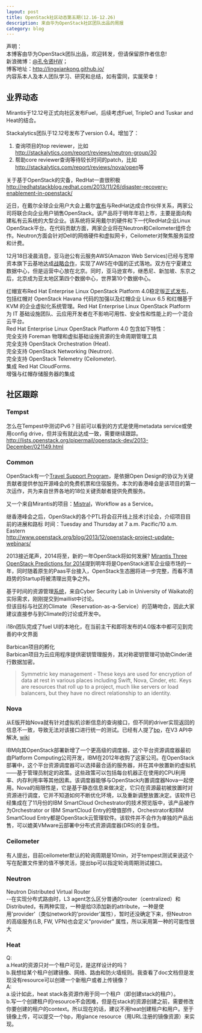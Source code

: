 ```yaml
---
layout: post
title: OpenStack社区动态第五期(12.16-12.26)
description: 来自华为OpenStack社区团队出品的周报
category: blog
---
```


声明：  
本博客由华为OpenStack团队出品，欢迎转发，但请保留原作者信息!  
新浪微博：[@孔令贤HW](http://weibo.com/lingxiankong)；  
博客地址：<http://lingxiankong.github.io/>  
内容系本人及本人团队学习、研究和总结，如有雷同，实属荣幸！

## 业界动态
Mirantis于12.12号正式向社区发布Fuel，后续考虑Fuel, TripleO and Tuskar and Heat的结合。

Stackalytics团队于12.12号发布了version 0.4。增加了：  
1. 查询项目的top reviewer，比如<http://stackalytics.com/report/reviews/neutron-group/30>  
2. 帮助core reviewer查询等待较长时间的patch，比如<http://stackalytics.com/report/reviews/nova/open>等

关于基于OpenStack的灾备，RedHat一直很积极  
<http://redhatstackblog.redhat.com/2013/11/26/disaster-recovery-enablement-in-openstack/>

近日，在戴尔全球企业用户大会上戴尔[宣布](http://www.theregister.co.uk/2013/12/16/dell_red_hat_openstack_team/)与RedHat达成合作伙伴关系，两家公司将联合向企业用户销售OpenStack。该产品将于明年年初上市，主要是面向构建私有云系统的大型企业。该系统将采用戴尔的硬件和下一代RedHat企业Linux OpenStack平台。在代码贡献方面，两家企业将在Neutron和Ceilometer组件合作。Neutron方面会针对Dell的网络硬件和虚拟网卡，Ceilometer对聚焦服务监控和计费。

12月18日凌晨消息，亚马逊公有云服务AWS(Amazon Web Services)已经与宽带资本旗下云基地达成[战略合作](http://aws.amazon.com/cn/about-aws/whats-new/2013/12/18/announcing-the-aws-china-beijing-region/)，实现了AWS在中国的正式落地。双方在宁夏建立数据中心，但是运营中心放在北京。同时，亚马逊宣布，继悉尼、新加坡、东京之后，北京成为亚太地区第四个数据中心，世界第10个数据中心。

红帽宣布Red Hat Enterprise Linux OpenStack Platform 4.0稳定版[正式发布](http://www.redhat.com/about/news/archive/2013/12/red-hat-announces-general-availability-of-red-hat-enterprise-linux-openstack-platform-4)，包括红帽对 OpenStack Havana 代码的加强以及红帽企业 Linux 6.5 和红帽基于 KVM 的企业虚拟化系统管理。Red Hat Enterprise Linux OpenStack Platform 为 IT 基础设施团队、云应用开发者在不影响可用性、安全性和性能上的一个混合云平台。  
Red Hat Enterprise Linux OpenStack Platform 4.0 包含如下特性：  
完全支持 Foreman 物理和虚拟基础设施资源的生命周期管理工具  
完全支持 OpenStack Orchestration (Heat).  
完全支持 OpenStack Networking (Neutron).  
完全支持 OpenStack Telemetry (Ceilometer).  
集成 Red Hat CloudForms.  
增强与红帽存储服务器的集成

## 社区跟踪

### Tempst
怎么在Tempest中测试IPv6？目前可以看到的方式是使用metadata service或使用config drive，但并没有就此达成一致，需要继续跟踪。  
<http://lists.openstack.org/pipermail/openstack-dev/2013-December/021149.html>

### Common
OpenStack有一个[Travel Support Program](https://wiki.openstack.org/wiki/Travel_Support_Program)，是依据Open Design的协议为关键贡献者提供参加开源峰会的免费机票和住宿服务。本次的香港峰会是该项目的第一次运作，共为来自世界各地的18位关键贡献者提供免费服务。

又一个来自Mirantis的项目：[Mistral](https://wiki.openstack.org/wiki/Mistral)，Workflow as a Service。

继香港峰会之后，OpenStack的各个PTL将会召开线上技术讨论会，介绍项目目前的进展和路标
时间：Tuesday and Thursday at 7 a.m. Pacific/10 a.m. Eastern  
<http://www.openstack.org/blog/2013/12/openstack-project-update-webinars/>

2013接近尾声，2014将至，新的一年OpenStack将如何发展? [Mirantis Three OpenStack Predictions for 2014](http://www.mirantis.com/blog/three-openstack-predictions-2014/)提到明年将是OpenStack进军企业级市场的一年，同时随着原生的Paas平台接入，OpenStack生态圈将进一步完整，而看不清趋势的Startup将被清理出竞争之外。

基于时间的资源管理[系统](https://wiki.openstack.org/wiki/Cafe)，来自Cyber Security Lab in University of Waikato的实际需求，刚刚提交到maillist中讨论。  
但该目标与社区的Climate（Reservation-as-a-Service）的范畴吻合，因此大家建议直接参与到Climate的讨论或开发中。

i18n团队完成了fuel UI的本地化，在当前主干和即将发布的4.0版本中都可见到完善的中文界面

Barbican项目的孵化  
Barbican项目为云应用程序提供密钥管理服务，其对称密钥管理可协助Cinder进行数据加密。  
>Symmetric key management - These keys are used for encryption of data at
rest in various places including Swift, Nova, Cinder, etc. Keys are
resources that roll up to a project, much like servers or load balancers,
but they have no direct relationship to an identity.

### Nova
从E版开始Nova就有针对虚拟机诊断信息的查询接口，但不同的driver实现返回的信息不一致，导致无法对该接口进行统一的测试。已经有人提了[bp](https://blueprints.launchpad.net/nova/+spec/diagnostics-namespace)，在V3 API中解决, [wiki](https://wiki.openstack.org/wiki/Nova_VM_Diagnostics)

IBM向其OpenStack部署新增了一个更高级的调度器，这个平台资源调度器最初由Platform Computing公司开发，IBM在2012年收购了这家公司。在OpenStack部署中，这个平台资源调度器可以选择最合适的服务器，并在其中放置新的虚拟机——基于管理员制定的政策。这些政策可以包括每台机器正在使用的CPU利用率、内存利用率等其他因素。该调度器能够与OpenStack内置调度器Nova一起使用。Nova的局限性是，它是基于静态信息来做决定，它只在资源最初被放置时对资源进行调度，它并不知道如何不断优化环境，以及重新调整放置决定。该软件已经集成在了11月份的IBM SmartCloud Orchestrator的技术预览版中，该产品被作为Orchestrator or IBM SmartCloud Entry的增值部件，Orchestrator和IBM SmartCloud Entry都是OpenStack云管理软件。该软件并不会作为单独的产品出售，可以媲美VMware云部署中分布式资源调度器(DRS)的复杂性。

### Ceilometer
有人提出，目前ceilometer默认的轮询周期是10min，对于tempest测试来说这个写在配置文件里的值不够灵活，提出bp可以指定轮询周期测试接口。

### Neutron
Neutron Distributed Virtual Router  
--在实现分布式路由时，L3 agent怎么区分普通的router（centralized）和Distributed，有两种实现，一种是给l3添加新的attribute，一种是使用'provider'（类似network的'provider'属性），暂时还没确定下来，但Neutron的高级服务(LB, FW, VPN)也会定义"provider" 属性，所以采用第一种的可能性很大

### Heat
Q:  
a.Heat的资源只对一个租户可见，是这样设计的吗？  
b.我想给某个租户创建镜像、网络、路由和防火墙规则。我查看了doc文档但是发现没有resource可以创建一个新租户或者上传镜像？  
A:  
a.设计如此，heat stack各资源作用于同一个租户（即创建stack的租户）。  
b.写一个创建租户的resource不会困难，但是在stack的资源创建之前，需要修改你要创建的租户的context。所以现在的话，建议不用heat创建租户和用户。至于镜像上传，可以提交一个bp，用glance resource（用URL注册的镜像资源）来实现。







